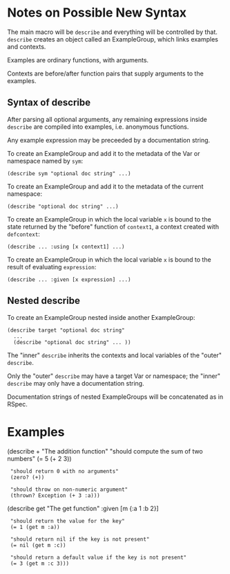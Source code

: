 Notes on Possible New Syntax
============================

The main macro will be `describe` and everything will be controlled by
that.  `describe` creates an object called an ExampleGroup, which
links examples and contexts.

Examples are ordinary functions, with arguments.

Contexts are before/after function pairs that supply arguments to the
examples.


Syntax of describe
------------------

After parsing all optional arguments, any remaining expressions inside
`describe` are compiled into examples, i.e. anonymous functions.

Any example expression may be preceeded by a documentation string.

To create an ExampleGroup and add it to the metadata of the Var or
namespace named by `sym`:

    (describe sym "optional doc string" ...)

To create an ExampleGroup and add it to the metadata of the current
namespace:

    (describe "optional doc string" ...)

To create an ExampleGroup in which the local variable `x` is bound to
the state returned by the "before" function of `context1`, a context
created with `defcontext`:

    (describe ... :using [x context1] ...)

To create an ExampleGroup in which the local variable `x` is bound to
the result of evaluating `expression`:

    (describe ... :given [x expression] ...)


Nested describe
---------------

To create an ExampleGroup nested inside another ExampleGroup:

    (describe target "optional doc string"
      ...
      (describe "optional doc string" ... ))

The "inner" `describe` inherits the contexts and local variables of
the "outer" `describe`.

Only the "outer" `describe` may have a target Var or namespace; the
"inner" `describe` may only have a documentation string.

Documentation strings of nested ExampleGroups will be concatenated as
in RSpec.



Examples
========

   (describe + "The addition function"
     "should compute the sum of two numbers"
     (= 5 (+ 2 3))

     "should return 0 with no arguments"
     (zero? (+))

     "should throw on non-numeric argument"
     (thrown? Exception (+ 3 :a)))


   (describe get "The get function"
     :given [m {:a 1 :b 2}]

     "should return the value for the key"
     (= 1 (get m :a))

     "should return nil if the key is not present"
     (= nil (get m :c))

     "should return a default value if the key is not present"
     (= 3 (get m :c 3)))
